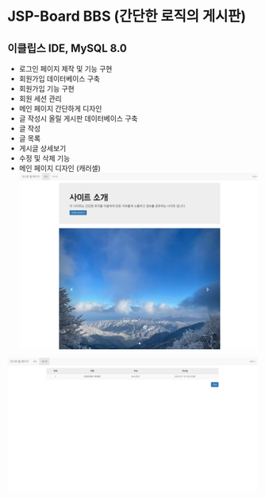 # JSP-Board BBS (간단한 로직의 게시판)
## 이클립스 IDE, MySQL 8.0 
- 로그인 페이지 제작 및 기능 구현
- 회원가입 데이터베이스 구축
- 회원가입 기능 구현
- 회원 세션 관리
- 메인 페이지 간단하게 디자인
- 글 작성시 올릴 게시판 데이터베이스 구축
- 글 작성
- 글 목록
- 게시글 상세보기
- 수정 및 삭제 기능
- 메인 페이지 디자인 (캐러셀)
![alt text](<image/Board Main Page.jpeg>)

![alt text](image/Board.jpeg)
